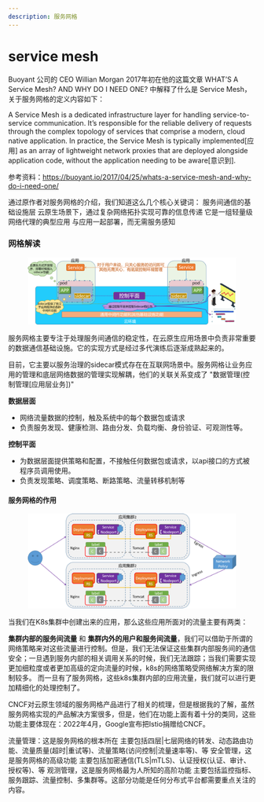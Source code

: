 ```yaml
---
description: 服务网格
---
```


# service mesh

Buoyant 公司的 CEO Willian Morgan 2017年初在他的这篇文章 WHAT’S A Service Mesh? AND WHY DO I NEED ONE? 中解释了什么是 Service Mesh，关于服务网格的定义内容如下：&#x20;

A Service Mesh is a dedicated infrastructure layer for handling service-to-service communication. It’s responsible for the reliable delivery of requests through the complex topology of services that comprise a modern, cloud native application. In practice, the Service Mesh is typically implemented\[应用] as an array of lightweight network proxies that are deployed alongside application code, without the application needing to be aware\[意识到].&#x20;

参考资料：https://buoyant.io/2017/04/25/whats-a-service-mesh-and-why-do-i-need-one/

通过原作者对服务网格的介绍，我们知道这么几个核心关键词： 服务间通信的基础设施层 云原生场景下，通过复杂网络拓扑实现可靠的信息传递 它是一组轻量级网络代理的典型应用 与应用一起部署，而无需服务感知

### **网格解读**

<figure><img src="../../.gitbook/assets/image (13).png" alt=""><figcaption></figcaption></figure>

服务网格主要专注于处理服务间通信的稳定性，在云原生应用场景中负责非常重要的数据通信基础设施。它的实现方式是经过多代演练后逐渐成熟起来的。

目前，它主要以服务治理的sidecar模式存在在互联网场景中。服务网格让业务应用的管理和底层网络数据的管理实现解耦，他们的关联关系变成了 "数据管理(控制管理\[应用层业务])"

**数据层面**&#x20;

* 网络流量数据的控制，触及系统中的每个数据包或请求&#x20;
* 负责服务发现、健康检测、路由分发、负载均衡、身份验证、可观测性等。&#x20;

**控制平面**&#x20;

* 为数据层面提供策略和配置，不接触任何数据包或请求，以api接口的方式被程序员调用使用。&#x20;
* &#x20;负责发现策略、调度策略、断路策略、流量转移机制等

#### 服务网格的作用

<figure><img src="../../.gitbook/assets/image (14).png" alt=""><figcaption></figcaption></figure>

当我们在K8s集群中创建出来的应用，那么这些应用所面对的流量主要有两类：

**集群内部的服务间流量** 和 **集群内外的用户和服务间流量**，我们可以借助于所谓的网络策略来对这些流量进行控制。但是，我们无法保证这些集群内部服务间的通信安全；一旦遇到服务内部的相关调用关系的时候，我们无法跟踪；当我们需要实现更加细粒度或者更加高级的定向流量的时候，k8s的网络策略受网络解决方案的限制较多。 而一旦有了服务网格，这些k8s集群内部的应用流量，我们就可以进行更加精细化的处理控制了。



CNCF对云原生领域的服务网格产品进行了相关的梳理，但是根据我的了解，虽然服务网格实现的产品解决方案很多，但是，他们在功能上面有着十分的类同，这些功能主要体现在：2022年4月，Google宣布把Istio捐赠给CNCF。

流量管理：这是服务网格的根本所在 主要包括四层|七层网络的转发、动态路由功能、流量质量(超时|重试等)、流量策略(访问控制|流量速率等)、等 安全管理，这是服务网格的高级功能 主要包括加密通信(TLS|mTLS)、认证授权(认证、审计、授权等)、等 观测管理，这是服务网格最为人所知的高阶功能 主要包括监控指标、服务跟踪、流量控制、多集群等。这部分功能是任何分布式平台都需要重点关注的内容。
